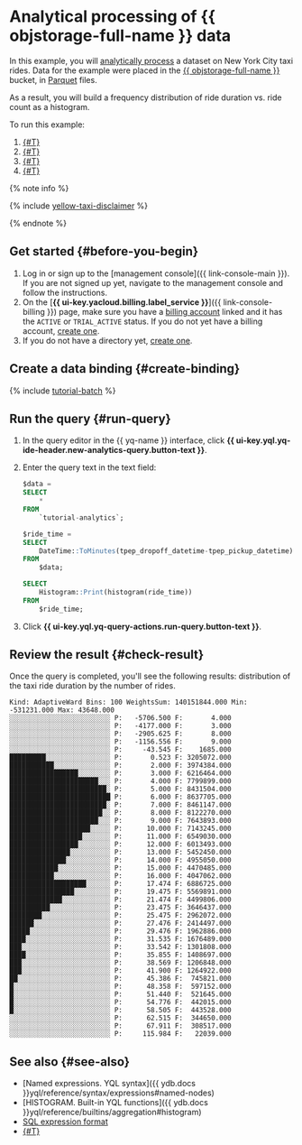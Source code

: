 # Analytical processing of {{ objstorage-full-name }} data

In this example, you will [analytically process](../concepts/batch-processing.md) a dataset on New York City taxi rides. Data for the example were placed in the [{{ objstorage-full-name }}](../../storage/index.yaml) bucket, in [Parquet](https://parquet.apache.org/docs/file-format/) files.

As a result, you will build a frequency distribution of ride duration vs. ride count as a histogram.

To run this example:

1. [{#T}](#before-you-begin)
1. [{#T}](#create-binding)
1. [{#T}](#run-query)
1. [{#T}](#check-result)

{% note info %}

{% include [yellow-taxi-disclaimer](../_includes/yellow-taxi-disclaimer.md) %}

{% endnote %}

## Get started {#before-you-begin}

1. Log in or sign up to the [management console]({{ link-console-main }}). If you are not signed up yet, navigate to the management console and follow the instructions.
1. On the [**{{ ui-key.yacloud.billing.label_service }}**]({{ link-console-billing }}) page, make sure you have a [billing account](../../billing/concepts/billing-account.md) linked and it has the `ACTIVE` or `TRIAL_ACTIVE` status. If you do not yet have a billing account, [create one](../../billing/quickstart/index.md#create_billing_account).
1. If you do not have a directory yet, [create one](../../resource-manager/operations/folder/create.md).

## Create a data binding {#create-binding}

{% include [tutorial-batch](../_includes/create-tutorial-batch-infra.md) %}

## Run the query {#run-query}

1. In the query editor in the {{ yq-name }} interface, click **{{ ui-key.yql.yq-ide-header.new-analytics-query.button-text }}**.
1. Enter the query text in the text field:

   ```sql
   $data =
   SELECT
       *
   FROM
       `tutorial-analytics`;

   $ride_time =
   SELECT
       DateTime::ToMinutes(tpep_dropoff_datetime-tpep_pickup_datetime) AS ride_time
   FROM
       $data;

   SELECT
       Histogram::Print(histogram(ride_time))
   FROM
       $ride_time;
   ```

1. Click **{{ ui-key.yql.yq-query-actions.run-query.button-text }}**.

## Review the result {#check-result}

Once the query is completed, you'll see the following results: distribution of the taxi ride duration by the number of rides.

```text
Kind: AdaptiveWard Bins: 100 WeightsSum: 140151844.000 Min: -531231.000 Max: 43648.000
░░░░░░░░░░░░░░░░░░░░░░░░░ P:   -5706.500 F:       4.000
░░░░░░░░░░░░░░░░░░░░░░░░░ P:   -4177.000 F:       3.000
░░░░░░░░░░░░░░░░░░░░░░░░░ P:   -2905.625 F:       8.000
░░░░░░░░░░░░░░░░░░░░░░░░░ P:   -1156.556 F:       9.000
░░░░░░░░░░░░░░░░░░░░░░░░░ P:     -43.545 F:    1685.000
█████████░░░░░░░░░░░░░░░░ P:       0.523 F: 3205072.000
███████████░░░░░░░░░░░░░░ P:       2.000 F: 3974384.000
█████████████████░░░░░░░░ P:       3.000 F: 6216464.000
██████████████████████░░░ P:       4.000 F: 7799899.000
████████████████████████░ P:       5.000 F: 8431504.000
█████████████████████████ P:       6.000 F: 8637705.000
████████████████████████░ P:       7.000 F: 8461147.000
███████████████████████░░ P:       8.000 F: 8122270.000
██████████████████████░░░ P:       9.000 F: 7643893.000
████████████████████░░░░░ P:      10.000 F: 7143245.000
██████████████████░░░░░░░ P:      11.000 F: 6549030.000
█████████████████░░░░░░░░ P:      12.000 F: 6013493.000
███████████████░░░░░░░░░░ P:      13.000 F: 5452450.000
██████████████░░░░░░░░░░░ P:      14.000 F: 4955050.000
████████████░░░░░░░░░░░░░ P:      15.000 F: 4470485.000
███████████░░░░░░░░░░░░░░ P:      16.000 F: 4047062.000
███████████████████░░░░░░ P:      17.474 F: 6886725.000
████████████████░░░░░░░░░ P:      19.475 F: 5569891.000
█████████████░░░░░░░░░░░░ P:      21.474 F: 4499806.000
██████████░░░░░░░░░░░░░░░ P:      23.475 F: 3646437.000
████████░░░░░░░░░░░░░░░░░ P:      25.475 F: 2962072.000
██████░░░░░░░░░░░░░░░░░░░ P:      27.476 F: 2414497.000
█████░░░░░░░░░░░░░░░░░░░░ P:      29.476 F: 1962886.000
████░░░░░░░░░░░░░░░░░░░░░ P:      31.535 F: 1676489.000
███░░░░░░░░░░░░░░░░░░░░░░ P:      33.542 F: 1301808.000
████░░░░░░░░░░░░░░░░░░░░░ P:      35.855 F: 1408697.000
███░░░░░░░░░░░░░░░░░░░░░░ P:      38.569 F: 1206848.000
███░░░░░░░░░░░░░░░░░░░░░░ P:      41.900 F: 1264922.000
██░░░░░░░░░░░░░░░░░░░░░░░ P:      45.386 F:  745821.000
█░░░░░░░░░░░░░░░░░░░░░░░░ P:      48.358 F:  597152.000
█░░░░░░░░░░░░░░░░░░░░░░░░ P:      51.440 F:  521645.000
█░░░░░░░░░░░░░░░░░░░░░░░░ P:      54.776 F:  442015.000
█░░░░░░░░░░░░░░░░░░░░░░░░ P:      58.505 F:  443528.000
░░░░░░░░░░░░░░░░░░░░░░░░░ P:      62.515 F:  344650.000
░░░░░░░░░░░░░░░░░░░░░░░░░ P:      67.911 F:  308517.000
░░░░░░░░░░░░░░░░░░░░░░░░░ P:     115.984 F:   22039.000
```

## See also {#see-also}

* [Named expressions. YQL syntax]({{ ydb.docs }}yql/reference/syntax/expressions#named-nodes)
* [HISTOGRAM. Built-in YQL functions]({{ ydb.docs }}yql/reference/builtins/aggregation#histogram)
* [SQL expression format](../sources-and-sinks/object-storage-binding.md#model-dannyh)
* [{#T}](../concepts/batch-processing.md)
